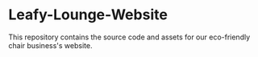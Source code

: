 # Leafy-Lounge-Website
 This repository contains the source code and assets for our eco-friendly chair business's website.
